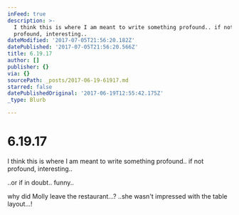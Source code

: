 ```yaml
---
inFeed: true
description: >-
  I think this is where I am meant to write something profound.. if not
  profound, interesting..
dateModified: '2017-07-05T21:56:20.182Z'
datePublished: '2017-07-05T21:56:20.566Z'
title: 6.19.17
author: []
publisher: {}
via: {}
sourcePath: _posts/2017-06-19-61917.md
starred: false
datePublishedOriginal: '2017-06-19T12:55:42.175Z'
_type: Blurb

---
```

# 6.19.17

I think this is where I am meant to write something profound.. if not profound, interesting..

..or if in doubt.. funny..

why did Molly leave the restaurant...? ..she wasn't impressed with the table layout...!
